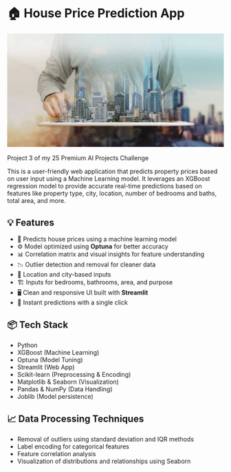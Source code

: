 
# 🏠 House Price Prediction App
![screenshot](gitimg.jpg)

 Project 3 of my 25 Premium AI Projects Challenge

This is a user-friendly web application that predicts property prices based on user input using a Machine Learning model. It leverages an XGBoost regression model to provide accurate real-time predictions based on features like property type, city, location, number of bedrooms and baths, total area, and more.

## 💡 Features

- 🔮 Predicts house prices using a machine learning model
- ⚙️ Model optimized using **Optuna** for better accuracy
- 📊 Correlation matrix and visual insights for feature understanding
- 📉 Outlier detection and removal for cleaner data
- 📍 Location and city-based inputs
- 🏗️ Inputs for bedrooms, bathrooms, area, and purpose
- 🖥️ Clean and responsive UI built with **Streamlit**
- 🚀 Instant predictions with a single click

## 📦 Tech Stack

- Python
- XGBoost (Machine Learning)
- Optuna (Model Tuning)
- Streamlit (Web App)
- Scikit-learn (Preprocessing & Encoding)
- Matplotlib & Seaborn (Visualization)
- Pandas & NumPy (Data Handling)
- Joblib (Model persistence)

## 📈 Data Processing Techniques

- Removal of outliers using standard deviation and IQR methods
- Label encoding for categorical features
- Feature correlation analysis
- Visualization of distributions and relationships using Seaborn


